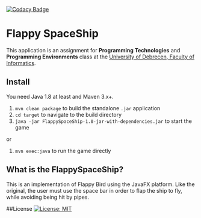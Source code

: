[![Codacy Badge](https://api.codacy.com/project/badge/Grade/a1808a7d5d4f4935a081224128dc1bd4)](https://www.codacy.com/app/madar94/FlappySpaceShip?utm_source=github.com&amp;utm_medium=referral&amp;utm_content=madar94/FlappySpaceShip&amp;utm_campaign=Badge_Grade)


# Flappy SpaceShip
This application is an assignment for **Programming Technologies** and **Programming Environments** class at the [University of Debrecen, Faculty of Informatics](http://www.inf.unideb.hu/).

## Install
You need Java 1.8 at least and Maven 3.x+.

1. `mvn clean package` to build the standalone `.jar` application
2. `cd target` to navigate to the build directory
3. `java -jar FlappySpaceShip-1.0-jar-with-dependencies.jar` to start the game

or

1. `mvn exec:java` to run the game directly

## What is the FlappySpaceShip?
This is an implementation of Flappy Bird using the JavaFX platform.
Like the original, the user must use the space bar in order to flap the ship  to fly, while avoiding being hit by pipes.

##License
[![License: MIT](https://img.shields.io/badge/License-MIT-yellow.svg)](https://opensource.org/licenses/MIT)